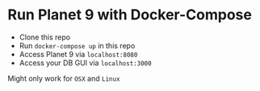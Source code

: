 # Run Planet 9 with Docker-Compose

* Clone this repo
* Run `docker-compose up` in this repo
* Access Planet 9 via `localhost:8080`
* Access your DB GUI via `localhost:3000`

Might only work for `OSX` and `Linux`